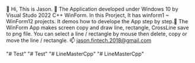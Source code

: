 👋 Hi, This is Jason.
👀 The Application developed under Windows 10 by Visual Studo 2022  C++ WinForm. In this Prorject, It has winform1 ~ WinForm12 projects. It demos how to develope the App step by step.💞️ The WinForm App makes screen copy and draw line, rectangle, CrossLine save to png file. You can select a line / rectangle by mouse then delete, copy or move the line / rectangle. 📫 jason.fintech.2018@gmail.com


"# Test" 
"# Test" 
"# LineMasterCpp" 
"# LineMasterCpp" 
